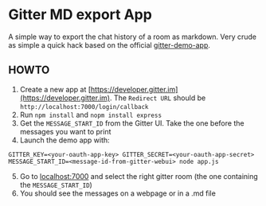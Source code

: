 # Gitter MD export App

A simple way to export the chat history of a room as markdown. Very crude as simple a quick hack based on the official [gitter-demo-app](https://github.com/gitterHQ/gitter-demo-app).

## HOWTO

1. Create a new app at [https://developer.gitter.im](https://developer.gitter.im). The ```Redirect URL``` should be ```http://localhost:7000/login/callback```
2. Run `npm install` and `nopm install express`
3. Get the `MESSAGE_START_ID` from the Gitter UI. Take the one before the messages you want to print
4. Launch the demo app with:

```
GITTER_KEY=<your-oauth-app-key> GITTER_SECRET=<your-oauth-app-secret> MESSAGE_START_ID=<message-id-from-gitter-webui> node app.js
```

5. Go to [localhost:7000](http://localhost:7000/) and select the right gitter room (the one containing the `MESSAGE_START_ID`)
6. You should see the messages on a webpage or in a .md file
